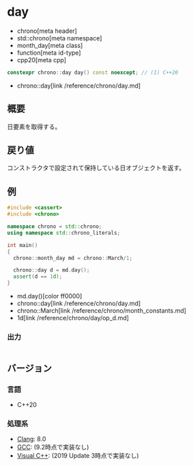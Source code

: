 # day
* chrono[meta header]
* std::chrono[meta namespace]
* month_day[meta class]
* function[meta id-type]
* cpp20[meta cpp]

```cpp
constexpr chrono::day day() const noexcept; // (1) C++20
```
* chrono::day[link /reference/chrono/day.md]

## 概要
日要素を取得する。


## 戻り値
コンストラクタで設定されて保持している日オブジェクトを返す。


## 例
```cpp example
#include <cassert>
#include <chrono>

namespace chrono = std::chrono;
using namespace std::chrono_literals;

int main()
{
  chrono::month_day md = chrono::March/1;

  chrono::day d = md.day();
  assert(d == 1d);
}
```
* md.day()[color ff0000]
* chrono::day[link /reference/chrono/day.md]
* chrono::March[link /reference/chrono/month_constants.md]
* 1d[link /reference/chrono/day/op_d.md]

### 出力
```
```

## バージョン
### 言語
- C++20

### 処理系
- [Clang](/implementation.md#clang): 8.0
- [GCC](/implementation.md#gcc): (9.2時点で実装なし)
- [Visual C++](/implementation.md#visual_cpp): (2019 Update 3時点で実装なし)
